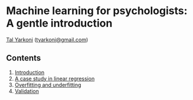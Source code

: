 # Machine learning for psychologists: A gentle introduction

[Tal Yarkoni](https://talyarkoni.org) (tyarkoni@gmail.com)

## Contents

1. [Introduction](https://github.com/tyarkoni/ML4PS/blob/master/notebooks/1-Introduction.ipynb)
2. [A case study in linear regression](https://github.com/tyarkoni/ML4PS/blob/master/notebooks/2-A-case-study-in-linear-regression.ipynb)
3. [Overfitting and underfitting](https://github.com/tyarkoni/ML4PS/blob/master/notebooks/3-Overfitting-and-underfitting.ipynb)
4. [Validation](https://github.com/tyarkoni/ML4PS/blob/master/notebooks/4-Validation.ipynb)